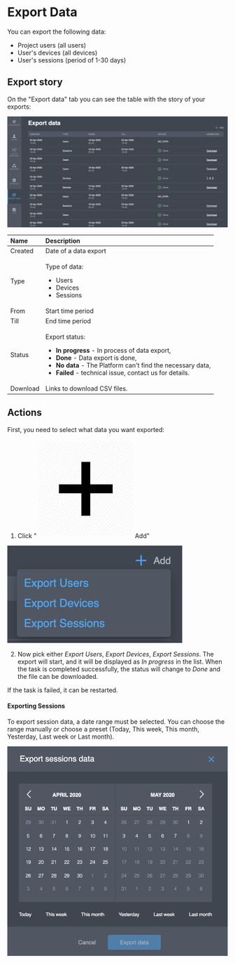 # Export Data

You can export the following data:

* Project users \(all users\) 
* User's devices \(all devices\) 
* User's sessions \(period of 1-30 days\)

## Export story

On the "Export data" tab you can see the table with the story of your exports:  

![](../.gitbook/assets/export_list.png)

<table>
  <thead>
    <tr>
      <th style="text-align:left">Name</th>
      <th style="text-align:left">Description</th>
    </tr>
  </thead>
  <tbody>
    <tr>
      <td style="text-align:left">Created</td>
      <td style="text-align:left">Date of a data export</td>
    </tr>
    <tr>
      <td style="text-align:left">Type</td>
      <td style="text-align:left">
        <p>Type of data:</p>
        <ul>
          <li>Users</li>
          <li>Devices</li>
          <li>Sessions</li>
        </ul>
      </td>
    </tr>
    <tr>
      <td style="text-align:left">From</td>
      <td style="text-align:left">Start time period</td>
    </tr>
    <tr>
      <td style="text-align:left">Till</td>
      <td style="text-align:left">End time period</td>
    </tr>
    <tr>
      <td style="text-align:left">Status</td>
      <td style="text-align:left">
        <p>Export status:</p>
        <ul>
          <li><b>In progress</b> - In process of data export,</li>
          <li><b>Done</b> - Data export is done,</li>
          <li><b>No data</b> - The Platform can&apos;t find the necessary data,</li>
          <li><b>Failed</b> - technical issue, contact us for details.</li>
        </ul>
      </td>
    </tr>
    <tr>
      <td style="text-align:left">Download</td>
      <td style="text-align:left">Links to download CSV files.</td>
    </tr>
  </tbody>
</table>

## Actions

First, you need to select what data you want exported:

1. Click "![](../.gitbook/assets/plus_icon.jpeg)Add"

![](../.gitbook/assets/select_type_data_export.png)

  2. Now pick either _Export Users_, _Export Devices_, _Export Sessions_.  The export will start, and it will be displayed as _In progress_ in the list. When the task is completed successfully, the status will change to _Done_ and the file can be downloaded.

If the task is failed, it can be restarted.

#### **Exporting Sessions**

To export session data, a date range must be selected. You can choose the range manually or choose a preset \(Today, This week, This month, Yesterday, Last week or Last month\).  

![](../.gitbook/assets/export_sessions.png)


